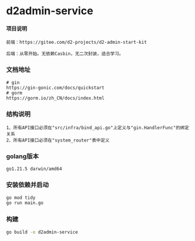 # d2admin-service

#### 项目说明

```text
前端：https://gitee.com/d2-projects/d2-admin-start-kit

后端：从零开始。无依赖Casbin，无二次封装，适合学习。
```

### 文档地址

```text
# gin
https://gin-gonic.com/docs/quickstart
# gorm
https://gorm.io/zh_CN/docs/index.html
```

### 结构说明
```text
1、所有API接口必须在"src/infra/bind_api.go"上定义与"gin.HandlerFunc"的绑定关系
2、所有API接口必须在"system_router"表中定义
```

### golang版本

```text
go1.21.5 darwin/amd64
```

### 安装依赖并启动

```bash
go mod tidy
go run main.go
```

### 构建

```bash
go build -o d2admin-service
```